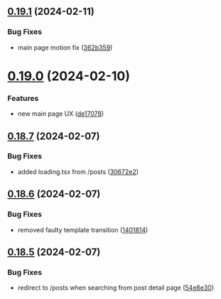 ## [0.19.1](https://github.com/henrynoowah/blog/compare/v0.19.0...v0.19.1) (2024-02-11)


### Bug Fixes

* main page motion fix ([362b359](https://github.com/henrynoowah/blog/commit/362b35948923c1e761ea875d1d652a0cc078a166))



# [0.19.0](https://github.com/henrynoowah/blog/compare/v0.18.7...v0.19.0) (2024-02-10)


### Features

* new main page UX ([de17078](https://github.com/henrynoowah/blog/commit/de17078a969b6769750082c3d96d75b8b02df104))



## [0.18.7](https://github.com/henrynoowah/blog/compare/v0.18.6...v0.18.7) (2024-02-07)


### Bug Fixes

* added loading.tsx from /posts ([30672e2](https://github.com/henrynoowah/blog/commit/30672e24b8ee3aa195147129a6a3870059d46b7b))



## [0.18.6](https://github.com/henrynoowah/blog/compare/v0.18.5...v0.18.6) (2024-02-07)


### Bug Fixes

* removed faulty template transition ([1401814](https://github.com/henrynoowah/blog/commit/140181404a5656376c7f5835145d2e9c13389798))



## [0.18.5](https://github.com/henrynoowah/blog/compare/v0.18.4...v0.18.5) (2024-02-07)


### Bug Fixes

* redirect to /posts when searching from post detail page ([54e8e30](https://github.com/henrynoowah/blog/commit/54e8e30f32ddf5b9164418a7b1a912885855ccab))




